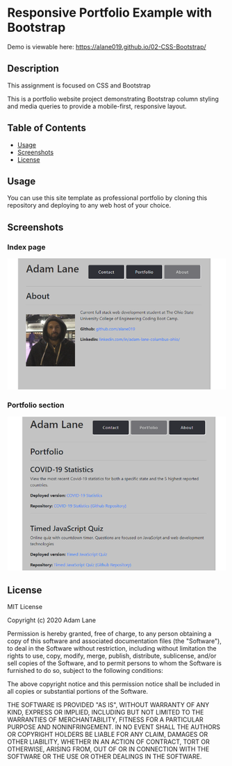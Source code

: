 # Responsive Portfolio Example with Bootstrap

Demo is viewable here: <https://alane019.github.io/02-CSS-Bootstrap/>

## Description 

This assignment is focused on CSS and Bootstrap

This is a portfolio website project demonstrating Bootstrap column styling and media queries to provide a mobile-first, responsive layout.

## Table of Contents
  
  - [Usage](#usage)
  - [Screenshots](#Screenshots)
  - [License](#license) 

## Usage

You can use this site template as professional portfolio by cloning this repository and deploying to any web host of your choice. 
 

## Screenshots

### Index page

![EXAMPLE-SCREENSHOT](./assets/images/screenshot.png)

### Portfolio section
![EXAMPLE-SCREENSHOT](./assets/images/screenshot2.png)


## License

MIT License

Copyright (c) 2020 Adam Lane

Permission is hereby granted, free of charge, to any person obtaining a copy
of this software and associated documentation files (the "Software"), to deal
in the Software without restriction, including without limitation the rights
to use, copy, modify, merge, publish, distribute, sublicense, and/or sell
copies of the Software, and to permit persons to whom the Software is
furnished to do so, subject to the following conditions:

The above copyright notice and this permission notice shall be included in all
copies or substantial portions of the Software.

THE SOFTWARE IS PROVIDED "AS IS", WITHOUT WARRANTY OF ANY KIND, EXPRESS OR
IMPLIED, INCLUDING BUT NOT LIMITED TO THE WARRANTIES OF MERCHANTABILITY,
FITNESS FOR A PARTICULAR PURPOSE AND NONINFRINGEMENT. IN NO EVENT SHALL THE
AUTHORS OR COPYRIGHT HOLDERS BE LIABLE FOR ANY CLAIM, DAMAGES OR OTHER
LIABILITY, WHETHER IN AN ACTION OF CONTRACT, TORT OR OTHERWISE, ARISING FROM,
OUT OF OR IN CONNECTION WITH THE SOFTWARE OR THE USE OR OTHER DEALINGS IN THE
SOFTWARE.
